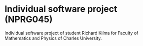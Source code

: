 # Individual software project (NPRG045)
Individual software project of student Richard Klíma for Faculty of Mathematics and Physics of Charles University.
